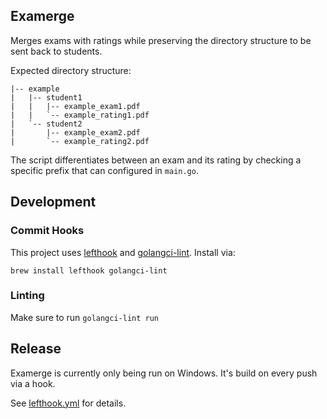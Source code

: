 ## Examerge

Merges exams with ratings while preserving the directory structure to be sent back to students.

Expected directory structure:

```
|-- example
|   |-- student1
|   |   |-- example_exam1.pdf
|   |   `-- example_rating1.pdf
|   `-- student2
|       |-- example_exam2.pdf
|       `-- example_rating2.pdf
```

The script differentiates between an exam and its rating by checking a specific prefix that can
configured in `main.go`.

## Development

### Commit Hooks

This project uses [lefthook](https://github.com/evilmartians/lefthook)
and [golangci-lint](https://golangci-lint.run/). Install via:

```shell
brew install lefthook golangci-lint
```

### Linting

Make sure to run `golangci-lint run`

## Release

Examerge is currently only being run on Windows. It's build on every push via a hook.

See [lefthook.yml](./lefthook.yml) for details.